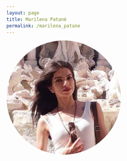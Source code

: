 ```yaml
---
layout: page
title: Marilena Patané
permalink: /marilena_patane
---
```

<div class=foto>
<style>
img {
border-radius: 50%;
}
</style>
<img src="assets/images/marilena.png" width="300" height="300" align="center">
</div>

